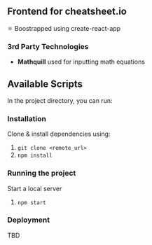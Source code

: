 ## Frontend for cheatsheet.io

⚛️ Boostrapped using create-react-app

### 3rd Party Technologies
- **Mathquill** used for inputting math equations

## Available Scripts

In the project directory, you can run:

### Installation

Clone & install dependencies using: 
1. `git clone <remote_url>`
2. `npm install`

### Running the project

Start a local server
1. `npm start`

### Deployment
TBD
